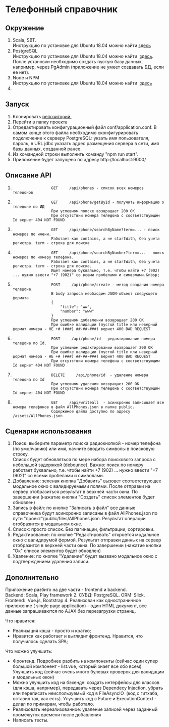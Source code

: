 # Телефонный справочник

Окружение
---------

1.  Scala, SBT.  
    Инструкцию по установке для Ubuntu 18.04 можно найти [здесь](http://www.codebind.com/linux-tutorials/install-scala-sbt-java-ubuntu-18-04-lts-linux/)
2.  PostgreSQL  
    Инструкцию по установке для Ubuntu 18.04 можно найти  [здесь](https://hostadvice.com/how-to/how-to-install-postgresql-database-server-on-ubuntu-18-04/). После установки необходимо создать пустую базу данных, например, через PgAdmin (приложение не умеет создавать БД, если ее нет). 
3.  Node и NPM  
    Инструкцию по установке для Ubuntu 18.04 можно найти  [здесь](https://linuxize.com/post/how-to-install-node-js-on-ubuntu-18.04/)
4.    
     

Запуск
------

1.  Клонировать [репозиторий ](https://github.com/fktrcttd/phonebook.git)
2.  Перейти в папку проекта
3.  Отредактировать конфигурационный файл conf/application.conf. В самом конце этого файла необходимо сконфигурировать подключение к серверу PostgreSQL: укзать имя пользователя, пароль, в URL jdbc указать адрес размещения сервера в сети, имя базы данных, созданной ранее. 
4.  Из командной строки выполнить команду "npm run start". 
5.  Приложение будет запущено по адресу http://localhost:9000/

Описание API
------------

1.                      GET     /api/phones - список всех номеров телефонов
                    
    
2.                      GET     /api/phone/getById - получить информацию о телефоне по ИД
                        При успешном поиске возвращает 200 ОК
                        При отсутствии номера телефона с соответствующим Id вернет 404 NOT FOUND
                    
    
3.                      GET     /api/phone/searchByName?term=... - поиск номеров по имени.
                        Работает как contains, а не startWith, без учета регистра. term - строка для поиска
                    
    
4.                      GET     /api/phone/searchByNumber?term=... - поиск номеров по номеру телефона.
                        Работает как contains, а не startWith, без учета регистра. term - строка для поиска.
                        Ищет номера буквально, т.е. чтобы найти +7 (902) ... нужно ввести "+7 (902)" со всеми пробелами и символами.&nbsp;
                    
    
5.                      POST     /api/phone/create - метод создания номера телефона.
                        В body запроса необходим JSON-объект следующего формата
                        {
                            "title": "ww",
                            "number": "www"
                        }
                        При успешном добавлении возвращает 200 ОК
                        При ошибке валидации (пустой title или неверный формат номера - НЕ +# (###) ##-##-###) вернет 400 BAD REQUEST
                    
    
6.                      POST     /api/phone/id - редактирование номера телефона по Id. 
                        При успешном редактировании возвращает 200 ОК
                        При ошибке валидации (пустой title или неверный формат номера - НЕ +# (###) ##-##-###) вернет 400 BAD REQUEST
                        При отсутствии номера телефона с соответствующим Id вернет 404 NOT FOUND
                    
    
7.                      DELETE     /api/phone/id  - удаление номера телефона по Id
                        При успешном удалении возвращает 200 ОК
                        При отсутствии номера телефона с соответствующим Id вернет 404 NOT FOUND
                    
    
8.                      GET     /api/writeall  - асинхронно записывает все номера телефонов в файл AllPhones.json в папке public. 
                        Содержимое файла доступно по адресу /assets/AllPhones.json
                    
    

Сценарии использования
----------------------

1.  Поиск: выберите параметр поиска радиокнопкой - номер телефона (по умолчанию) или имя, начните вводить символы в поисковую строку.  
    Список будет обновляться по мере набора поискового запроса с небольшой задержкой (debounce). Важно: поиск по номеру работает буквально, т.е. чтобы найти +7 (902) ... нужно ввести "+7 (902)" со всеми пробелами и символами. 
2.  Добавление: зеленая кнопка "Добавить" вызовет соответствующее модальное окно с валидируемыми полями. После отправки на сервер отобразиться результат в верхней части окна. По завершении (нажатие кнопки "Создать" список элементов будет обновлен)
3.  Запись в файл: по кнопке "Записать в файл" все данные справочника будут асинхронно записаны в файл AllPhones.json по пути "проект"/public/files/AllPhones.json. Результат операции отобразится в модальном окне. 
4.  Список: просто список. Без пагинации, фильтрации, сортировки. 
5.  Редактирование: по кнопке "Редактировать" откроется модальное окно с валидирумой формой. Результат отправки данных на сервер отобразится в верхней части окна. По завершении (нажатие кнопки "Ок" список элементов будет обновлен)
6.  Удаление: по кнопке "Удаление" будет вызвано модальное окно с подтверждением удаления записи. 

Дополнительно
-------------

Приложение разбито на две части - frontend и backend.  
Backend: Scala, Play framework 2. СУБД: PostgreSQL. ORM: Slick.   
Frontend:  Vue.js, Bootstrap 4. Реализован как одностраничное приложение ( single page application) - один HTML документ, все данные запрашиваются по AJAX без перезагрузки страниц.   
  
Что нравится: 

*   Реализация кэша - просто и кратко;
*   Нравится как работает и выглядит фронтенд. Нравится, что получилось сделать SPA;

  
Что можно улучшить: 

*   Фронтенд. Подробнее разбить на компоненты (сейчас один супер большой компонент - list.vue, который знает все обо всем)  
    Улучшить код (сейчас очень много булевых проверок для валидации и модальных окон)
*   Можно улучшить код на бэкенде: создать интерфейсы для классов (для кэша, например), передавать через Dependecy Injection, убрать или переписать неиспользуемый код в FileAsyncIO  (код с гитхаба, оставил так, как есть). Улучшить код с Future и ExecutionContext - делал по примерам, чтобы работало. 
*   Реализовать нереализованное: удаление записей через заданный промежуток времени после добавления 
*   Написать тесты.
